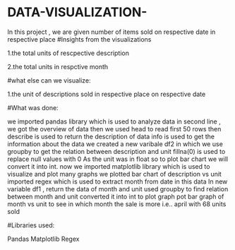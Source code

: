 # DATA-VISUALIZATION-
In this project , we are given number of items sold on respective date in respective place #Insights from the visualizations

1.the total units of rescpective description

2.the total units in respctive month

#what else can we visualize:

1.the unit of descriptions sold in respective place on respective date

#What was done:

we imported pandas library which is used to analyze data
in second line , we got the overview of data
then we used head to read first 50 rows
then describe is used to return the description of data
info is used to get the information about the data
we created a new varibale df2 in which we use groupby to get the relation between description and unit
fillna(0) is used to replace null values with 0
As the unit was in float so to plot bar chart we will convert it into int.
now we imported matplotlib library which is used to visualize and plot many graphs
we plotted bar chart of description vs unit
imported regex which is used to extract month from date in this data
In new variable df1 , return the data of month and unit
used groupby to find relation between month and unit
converted it into int to plot graph
pot bar graph of month vs unit to see in which month the sale is more i.e.. april with 68 units sold

#Libraries used:

Pandas
Matplotlib
Regex
